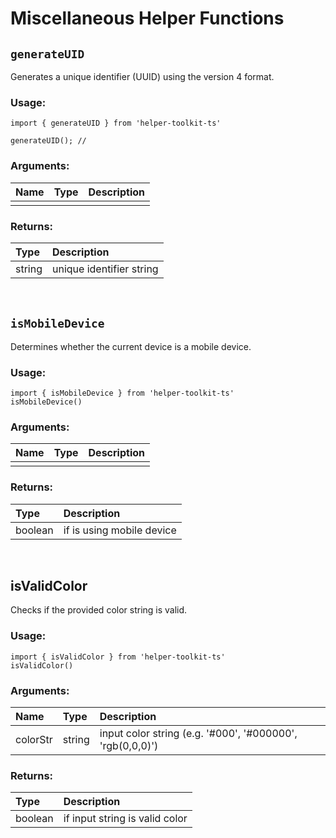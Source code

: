 # Miscellaneous Helper Functions

## `generateUID`
Generates a unique identifier (UUID) using the version 4 format.

### Usage:

```
import { generateUID } from 'helper-toolkit-ts'

generateUID(); // 
```

### Arguments: 

|Name | Type | Description |
|:--  |:--   | :--         |
|  |  |  |

### Returns:

| Type | Description |
|:--   | :--         |
| string | unique identifier string  |

<br/>

## `isMobileDevice`
Determines whether the current device is a mobile device.

### Usage:

```
import { isMobileDevice } from 'helper-toolkit-ts'
isMobileDevice()
```

### Arguments: 

|Name | Type | Description |
|:--  |:--   | :--         |
|  |  |  |

### Returns:

| Type | Description |
|:--   | :--         |
| boolean | if is using mobile device |

<br/>

## isValidColor
Checks if the provided color string is valid.

### Usage:

```
import { isValidColor } from 'helper-toolkit-ts'
isValidColor()
```

### Arguments: 

|Name | Type | Description |
|:--  |:--   | :--         |
| colorStr | string | input color string (e.g. '#000', '#000000', 'rgb(0,0,0)') |

### Returns:

| Type | Description |
|:--   | :--         |
| boolean | if input string is valid color |

<br/>